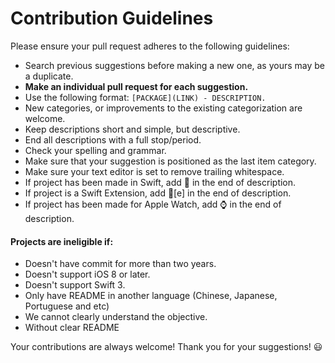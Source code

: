 # Contribution Guidelines

Please ensure your pull request adheres to the following guidelines:

- Search previous suggestions before making a new one, as yours may be a duplicate.
- **Make an individual pull request for each suggestion.**
- Use the following format: `[PACKAGE](LINK) - DESCRIPTION.`
- New categories, or improvements to the existing categorization are welcome.
- Keep descriptions short and simple, but descriptive.
- End all descriptions with a full stop/period.
- Check your spelling and grammar.
- Make sure that your suggestion is positioned as the last item category.
- Make sure your text editor is set to remove trailing whitespace.
- If project has been made in Swift, add :large_orange_diamond: in the end of description.
- If project is a Swift Extension, add :large_orange_diamond:[e] in the end of description.
- If project has been made for Apple Watch, add ⌚ in the end of description.

#### Projects are ineligible if:
- Doesn't have commit for more than two years.
- Doesn't support iOS 8 or later.
- Doesn't support Swift 3.
- Only have README in another language (Chinese, Japanese, Portuguese and etc)
- We cannot clearly understand the objective.
- Without clear README

Your contributions are always welcome!  Thank you for your suggestions! :smiley:
